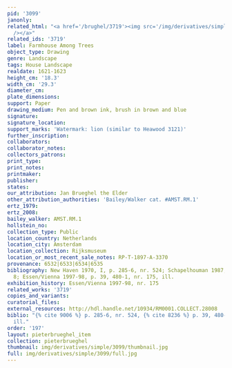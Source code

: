 ```yaml
---
pid: '3099'
janonly: 
related_html: "<a href='/brughel/3719'><img src='/img/derivatives/simple/3719/thumbnail.jpg'
  /></a>"
related_ids: '3719'
label: Farmhouse Among Trees
object_type: Drawing
genre: Landscape
tags: House Landscape
realdate: 1621-1623
height_cm: '18.3'
width_cm: '29.3'
diameter_cm: 
plate_dimensions: 
support: Paper
drawing_medium: Pen and brown ink, brush in brown and blue
signature: 
signature_location: 
support_marks: 'Watermark: lion (similar to Heawood 3121)'
further_inscription: 
collaborators: 
collaborator_notes: 
collectors_patrons: 
print_type: 
print_notes: 
printmaker: 
publisher: 
states: 
our_attribution: Jan Brueghel the Elder
other_attribution_authorities: 'Bailey/Walker cat. #AMST.RM.1'
ertz_1979: 
ertz_2008: 
bailey_walker: AMST.RM.1
hollstein_no: 
collection_type: Public
location_country: Netherlands
location_city: Amsterdam
location_collection: Rijksmuseum
location_or_most_recent_sale_notes: RP-T-1897-A-3370
provenance: 6532|6533|6534|6535
bibliography: New Haven 1970, I, p. 285-6, nr. 524; Schapelhouman 1987, p. 16, nr.
  8; Essen/Vienna 1997-98, p. 39, 480-1, nr. 175, ill.
exhibition_history: Essen/Vienna 1997-98, nr. 175
related_works: '3719'
copies_and_variants: 
curatorial_files: 
external_resources: http://hdl.handle.net/10934/RM0001.COLLECT.28008
biblio: "{% cite 9006 %} p. 285-6, nr. 524, {% cite 8236 %} p. 39, 480-1, nr. 175,
  ill."
order: '197'
layout: pieterbrueghel_item
collection: pieterbrueghel
thumbnail: img/derivatives/simple/3099/thumbnail.jpg
full: img/derivatives/simple/3099/full.jpg
---
```

